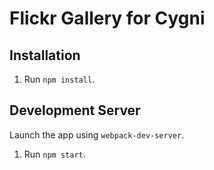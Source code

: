 # Flickr Gallery for Cygni

## Installation
1. Run `npm install`.

## Development Server
Launch the app using `webpack-dev-server`.
1. Run `npm start`.


